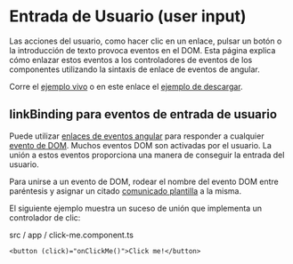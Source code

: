 # Entrada de Usuario \(user input\)

Las acciones del usuario, como hacer clic en un enlace, pulsar un botón o la introducción de texto provoca eventos en el  DOM. Esta página explica cómo enlazar estos eventos a los controladores de eventos de los componentes utilizando la sintaxis de enlace de eventos de angular.

Corre el [ejemplo vivo](https://angular.io/generated/live-examples/user-input/eplnkr.html) o en este enlace el [ejemplo de descargar](https://angular.io/generated/zips/user-input/user-input.zip).

## linkBinding para eventos de entrada de usuario

Puede utilizar [enlaces de eventos angular](https://angular.io/guide/template-syntax#event-binding) para responder a cualquier [evento de DOM](https://developer.mozilla.org/en-US/docs/Web/Events). Muchos eventos DOM son activadas por el usuario. La unión a estos eventos proporciona una manera de conseguir la entrada del usuario.

Para unirse a un evento de DOM, rodear el nombre del evento DOM entre paréntesis y asignar un citado [comunicado plantilla](https://angular.io/guide/template-syntax#template-statements) a la misma.

El siguiente ejemplo muestra un suceso de unión que implementa un controlador de clic:

src / app / click-me.component.ts

```
<button (click)="onClickMe()">Click me!</button>
```




